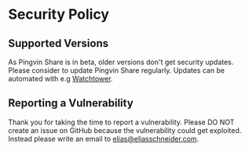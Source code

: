 # Security Policy

## Supported Versions
As Pingvin Share is in beta, older versions don't get security updates. Please consider to update Pingvin Share regularly. Updates can be automated with e.g [Watchtower](https://github.com/containrrr/watchtower).

## Reporting a Vulnerability
Thank you for taking the time to report a vulnerability. Please DO NOT create an issue on GitHub because the vulnerability could get exploited. Instead please write an email to [elias@eliasschneider.com](mailto:elias@eliasschneider.com).
